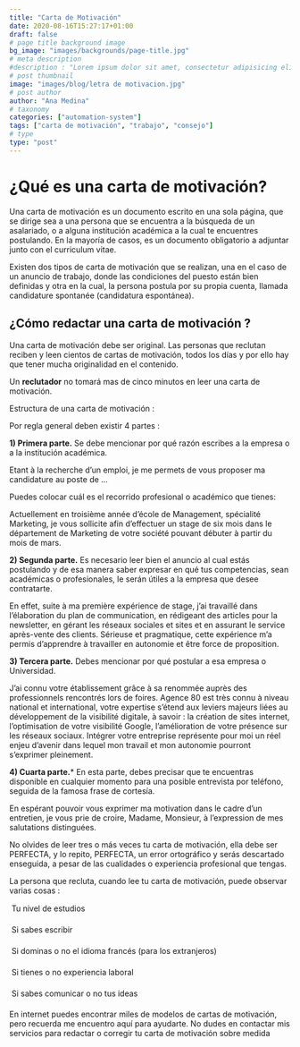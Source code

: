 ```yaml
---
title: "Carta de Motivación"
date: 2020-08-16T15:27:17+01:00
draft: false
# page title background image
bg_image: "images/backgrounds/page-title.jpg"
# meta description
#description : "Lorem ipsum dolor sit amet, consectetur adipisicing elit, sed do eiusmod tempor incididunt ut labore. dolore magna aliqua. Ut enim ad minim veniam, quis nostrud."
# post thumbnail
image: "images/blog/letra de motivacion.jpg"
# post author
author: "Ana Medina"
# taxonomy
categories: ["automation-system"]
tags: ["carta de motivación", "trabajo", "consejo"]
# type
type: "post"
---
```


# ¿Qué es una carta de motivación?

Una carta de motivación es un documento escrito en una sola página, que se dirige sea a una persona que se encuentra a la búsqueda de un asalariado, o a alguna institución académica a la cual te encuentres postulando. En la mayoría de casos, es un documento obligatorio a adjuntar junto con el curriculum vitae.

Existen dos tipos de carta de motivación que se realizan, una en el caso de un anuncio de trabajo, donde las condiciones del puesto están bien definidas y otra en la cual, la persona postula por su propia cuenta, llamada candidature spontanée (candidatura espontánea).

## ¿Cómo redactar una carta de motivación ?

Una carta de motivación debe ser original. Las personas que reclutan reciben y leen cientos de cartas de motivación, todos los días y por ello hay que tener mucha originalidad en el contenido.

Un **reclutador** no tomará mas de cinco minutos en leer una carta de motivación.

Estructura de una carta de motivación :

Por regla general deben existir 4 partes :

**1) Primera parte.** Se debe mencionar por qué razón escribes a la empresa o a la institución académica.

Etant à la recherche d’un emploi, je me permets de vous proposer ma candidature au poste de …

Puedes colocar cuál es el recorrido profesional o académico que tienes:

Actuellement en troisième année d’école de Management, spécialité Marketing, je vous sollicite afin d’effectuer un stage de six mois dans le département de Marketing de votre société pouvant débuter à partir du mois de mars.

**2) Segunda parte.** Es necesario leer bien el anuncio al cual estás postulando y de esa manera saber expresar en qué tus competencias, sean académicas o profesionales, le serán útiles a la empresa que desee contratarte.

En effet, suite à ma première expérience de stage, j’ai travaillé dans l’élaboration du plan de communication, en rédigeant des articles pour la newsletter, en gérant les réseaux sociales et sites et en assurant le service après-vente des clients. Sérieuse et pragmatique, cette expérience m’a permis d’apprendre à travailler en autonomie et être force de proposition.

**3) Tercera parte.** Debes mencionar por qué postular a esa empresa o Universidad.

J’ai connu votre établissement grâce à sa renommée auprès des professionnels rencontrés lors de foires. Agence 80 est très connu à niveau national et international, votre expertise s’étend aux leviers majeurs liées au développement de la visibilité digitale, à savoir : la création de sites internet, l’optimisation de votre visibilité Google, l’amélioration de votre présence sur les réseaux sociaux. Intégrer votre entreprise représente pour moi un réel enjeu d’avenir dans lequel mon travail et mon autonomie pourront s’exprimer pleinement.

**4) Cuarta parte.*** En esta parte, debes precisar que te encuentras disponible en cualquier momento para una posible entrevista por teléfono, seguida de la famosa frase de cortesía.

En espérant pouvoir vous exprimer ma motivation dans le cadre d’un entretien, je vous prie de croire, Madame, Monsieur, à l’expression de mes salutations distinguées.

No olvides de leer tres o más veces tu carta de motivación, ella debe ser PERFECTA, y lo repito, PERFECTA, un error ortográfico y serás descartado enseguida, a pesar de las cualidades o experiencia profesional que tengas.

La persona que recluta, cuando lee tu carta de motivación, puede observar varias cosas :

 Tu nivel de estudios

 Si sabes escribir

 Si dominas o no el idioma francés (para los extranjeros)

 Si tienes o no experiencia laboral

 Si sabes comunicar o no tus ideas

En internet puedes encontrar miles de modelos de cartas de motivación, pero recuerda me encuentro aquí para ayudarte. No dudes en contactar mis servicios para redactar o corregir tu carta de motivación sobre medida